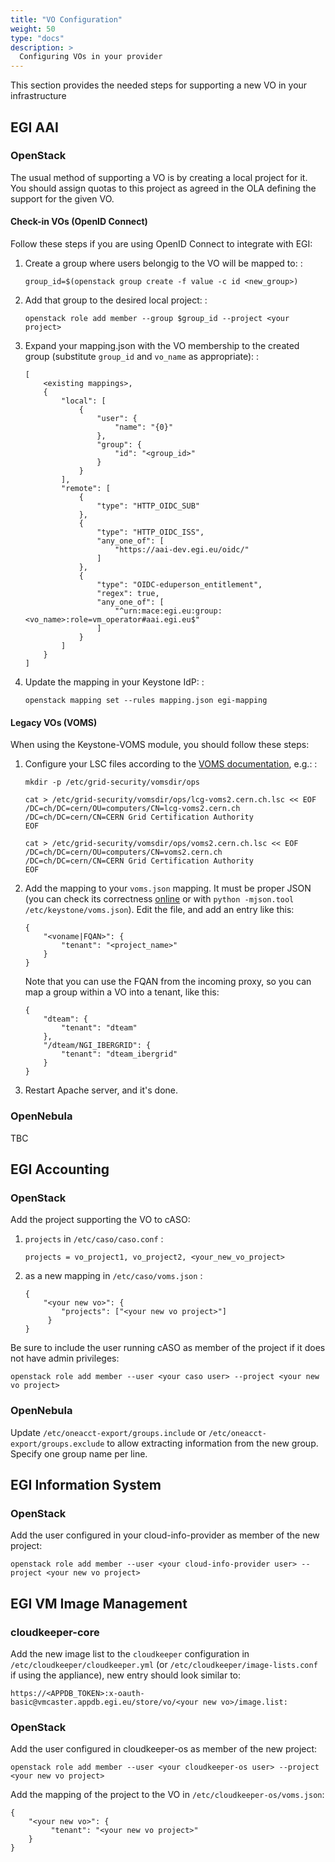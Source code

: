 ```yaml
---
title: "VO Configuration"
weight: 50
type: "docs"
description: >
  Configuring VOs in your provider
---
```


This section provides the needed steps for supporting a new VO in your
infrastructure

## EGI AAI

### OpenStack

The usual method of supporting a VO is by creating a local project for it. You
should assign quotas to this project as agreed in the OLA defining the support
for the given VO.

#### Check-in VOs (OpenID Connect)

Follow these steps if you are using OpenID Connect to integrate with EGI:

1.  Create a group where users belongig to the VO will be mapped to: :

    ```shell
    group_id=$(openstack group create -f value -c id <new_group>)
    ```

1.  Add that group to the desired local project: :

    ```shell
    openstack role add member --group $group_id --project <your project>
    ```

1.  Expand your mapping.json with the VO membership to the created group
    (substitute `group_id` and `vo_name` as appropriate): :

    ```
    [
        <existing mappings>,
        {
            "local": [
                {
                    "user": {
                        "name": "{0}"
                    },
                    "group": {
                        "id": "<group_id>"
                    }
                }
            ],
            "remote": [
                {
                    "type": "HTTP_OIDC_SUB"
                },
                {
                    "type": "HTTP_OIDC_ISS",
                    "any_one_of": [
                        "https://aai-dev.egi.eu/oidc/"
                    ]
                },
                {
                    "type": "OIDC-eduperson_entitlement",
                    "regex": true,
                    "any_one_of": [
                        "^urn:mace:egi.eu:group:<vo_name>:role=vm_operator#aai.egi.eu$"
                    ]
                }
            ]
        }
    ]
    ```

1.  Update the mapping in your Keystone IdP: :

    ```shell
    openstack mapping set --rules mapping.json egi-mapping
    ```

#### Legacy VOs (VOMS)

When using the Keystone-VOMS module, you should follow these steps:

1.  Configure your LSC files according to the
    [VOMS documentation](http://italiangrid.github.io/voms/documentation/voms-clients-guide/3.0.3/#voms-trust),
    e.g.: :

    ```shell
    mkdir -p /etc/grid-security/vomsdir/ops

    cat > /etc/grid-security/vomsdir/ops/lcg-voms2.cern.ch.lsc << EOF
    /DC=ch/DC=cern/OU=computers/CN=lcg-voms2.cern.ch
    /DC=ch/DC=cern/CN=CERN Grid Certification Authority
    EOF

    cat > /etc/grid-security/vomsdir/ops/voms2.cern.ch.lsc << EOF
    /DC=ch/DC=cern/OU=computers/CN=voms2.cern.ch
    /DC=ch/DC=cern/CN=CERN Grid Certification Authority
    EOF
    ```

1.  Add the mapping to your `voms.json` mapping. It must be proper JSON (you can
    check its correctness [online](http://jsonlint.com/) or with
    `python -mjson.tool /etc/keystone/voms.json`). Edit the file, and add an
    entry like this:

    ```
    {
        "<voname|FQAN>": {
            "tenant": "<project_name>"
        }
    }
    ```

    Note that you can use the FQAN from the incoming proxy, so you can map a
    group within a VO into a tenant, like this:

    ```
    {
        "dteam": {
            "tenant": "dteam"
        },
        "/dteam/NGI_IBERGRID": {
            "tenant": "dteam_ibergrid"
        }
    }
    ```

1.  Restart Apache server, and it\'s done.

### OpenNebula

TBC

## EGI Accounting

### OpenStack

Add the project supporting the VO to cASO:

1.  `projects` in `/etc/caso/caso.conf` :

    ```
    projects = vo_project1, vo_project2, <your_new_vo_project>
    ```

1.  as a new mapping in `/etc/caso/voms.json` :

    ```
    {
        "<your new vo>": {
            "projects": ["<your new vo project>"]
         }
    }
    ```

Be sure to include the user running cASO as member of the project if it does not
have admin privileges:

```shell
openstack role add member --user <your caso user> --project <your new vo project>
```

### OpenNebula

Update `/etc/oneacct-export/groups.include` or
`/etc/oneacct-export/groups.exclude` to allow extracting information from the
new group. Specify one group name per line.

## EGI Information System

### OpenStack

Add the user configured in your cloud-info-provider as member of the new
project:

```shell
openstack role add member --user <your cloud-info-provider user> --project <your new vo project>
```

## EGI VM Image Management

### cloudkeeper-core

Add the new image list to the `cloudkeeper` configuration in
`/etc/cloudkeeper/cloudkeeper.yml` (or `/etc/cloudkeeper/image-lists.conf` if
using the appliance), new entry should look similar to:

```
https://<APPDB_TOKEN>:x-oauth-basic@vmcaster.appdb.egi.eu/store/vo/<your new vo>/image.list:
```

### OpenStack

Add the user configured in cloudkeeper-os as member of the new project:

```shell
openstack role add member --user <your cloudkeeper-os user> --project <your new vo project>
```

Add the mapping of the project to the VO in `/etc/cloudkeeper-os/voms.json`:

```
{
    "<your new vo>": {
         "tenant": "<your new vo project>"
    }
}
```
